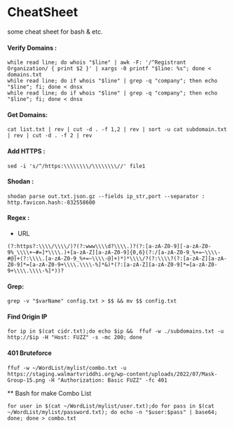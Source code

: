 # CheatSheet
some cheat sheet for bash &amp; etc.

#### Verify Domains :
```
while read line; do whois "$line" | awk -F: '/^Registrant Organization/ { print $2 }' | xargs -0 printf "$line: %s"; done < domains.txt
while read line; do if whois "$line" | grep -q "company"; then echo "$line"; fi; done < dnsx
while read line; do if whois "$line" | grep -q "company"; then echo "$line"; fi; done < dnsx
```
#### Get Domains:
```
cat list.txt | rev | cut -d . -f 1,2 | rev | sort -u cat subdomain.txt | rev | cut -d . -f 2 | rev
```
#### Add HTTPS :
```
sed -i 's/^/https:\\\\\\\\/\\\\\\\\//' file1
```
#### Shodan :
```
shodan parse out.txt.json.gz --fields ip_str,port --separator : http.favicon.hash:-832558600
```
#### Regex :
- URL
```
(?:https?:\\\\/\\\\/)?(?:www\\\\d?\\\\.)?(?:[a-zA-Z0-9][-a-zA-Z0-9%_\\\\+~#=]*\\\\.)+[a-zA-Z][a-zA-Z0-9]{0,6}(?:/[a-zA-Z0-9_%+=~\\\\-#@]+(?:\\\\.[a-zA-Z0-9_%+=~\\\\-@]+)*)*\\\\/?(?:\\\\?(?:[a-zA-Z][a-zA-Z0-9]*=[a-zA-Z0-9+\\\\.\\\\-%]*&)*(?:[a-zA-Z][a-zA-Z0-9]*=[a-zA-Z0-9+\\\\.\\\\-%]*))?
```
#### Grep:
```
grep -v "$varName" config.txt > $$ && mv $$ config.txt
```
#### Find Origin IP
```
for ip in $(cat cidr.txt);do echo $ip &&  ffuf -w ./subdomains.txt -u http://$ip -H "Host: FUZZ" -s -mc 200; done
```
#### 401 Bruteforce 
```
ffuf -w ~/WordList/mylist/combo.txt -u https://staging.walmartvriddhi.org/wp-content/uploads/2022/07/Mask-Group-15.png -H "Authorization: Basic FUZZ" -fc 401
```
** Bash for make Combo List
```
for user in $(cat ~/WordList/mylist/user.txt);do for pass in $(cat ~/WordList/mylist/password.txt); do echo -n "$user:$pass" | base64; done; done > combo.txt
```
